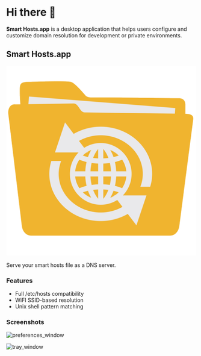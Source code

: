 # Hi there 👋

**Smart Hosts.app** is a desktop application that helps users configure and customize domain resolution for development or private environments.

## Smart Hosts.app

![App Icon](./icon.png)

Serve your smart hosts file as a DNS server.

### Features

- Full /etc/hosts compatibility
- WiFI SSID-based resolution
- Unix shell pattern matching

### Screenshots

![preferences_window](https://github.com/user-attachments/assets/69ff15ce-a5ae-43a1-8cfe-e590ce98043c)

![tray_window](https://github.com/user-attachments/assets/d99a37f2-dded-44ec-b3b8-42ba9d0db9e0)
